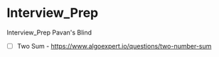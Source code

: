 # Interview_Prep
Interview_Prep Pavan's Blind 
- [ ] Two Sum - https://www.algoexpert.io/questions/two-number-sum

